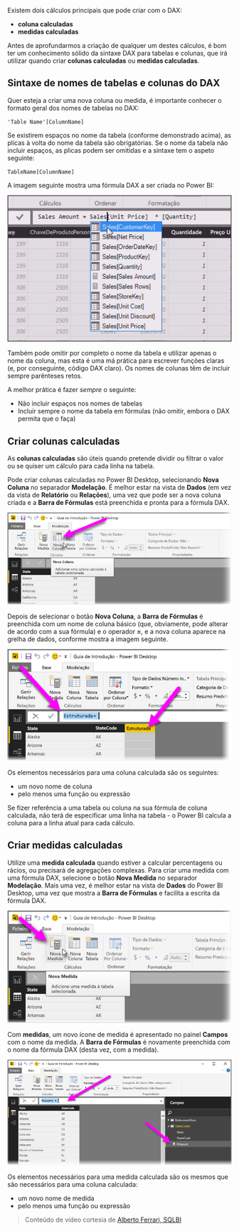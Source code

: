 Existem dois cálculos principais que pode criar com o DAX:

* **coluna calculadas**
* **medidas calculadas**

Antes de aprofundarmos a criação de qualquer um destes cálculos, é bom ter um conhecimento sólido da sintaxe DAX para tabelas e colunas, que irá utilizar quando criar **colunas calculadas** ou **medidas calculadas**.

## <a name="dax-table-and-column-name-syntax"></a>Sintaxe de nomes de tabelas e colunas do DAX
Quer esteja a criar uma nova coluna ou medida, é importante conhecer o formato geral dos nomes de tabelas no DAX:

    'Table Name'[ColumnName]

Se existirem espaços no nome da tabela (conforme demonstrado acima), as plicas à volta do nome da tabela são obrigatórias. Se o nome da tabela não incluir espaços, as plicas podem ser omitidas e a sintaxe tem o aspeto seguinte:

    TableName[ColumnName]

A imagem seguinte mostra uma fórmula DAX a ser criada no Power BI:

![](media/7-2-dax-calculation-types/dax-calc-types_1.png)

Também pode omitir por completo o nome da tabela e utilizar apenas o nome da coluna, mas esta é uma má prática para escrever funções claras (e, por conseguinte, código DAX claro). Os nomes de colunas têm de incluir sempre parênteses retos.

A melhor prática é fazer *sempre* o seguinte:

* Não incluir espaços nos nomes de tabelas
* Incluir sempre o nome da tabela em fórmulas (não omitir, embora o DAX permita que o faça)

## <a name="creating-calculated-columns"></a>Criar colunas calculadas
As **colunas calculadas** são úteis quando pretende dividir ou filtrar o valor ou se quiser um cálculo para cada linha na tabela.

Pode criar colunas calculadas no Power BI Desktop, selecionando **Nova Coluna** no separador **Modelação**. É melhor estar na vista de **Dados** (em vez da vista de **Relatório** ou **Relações**), uma vez que pode ser a nova coluna criada e a **Barra de Fórmulas** está preenchida e pronta para a fórmula DAX.

![](media/7-2-dax-calculation-types/dax-calc-types_2a.png)

Depois de selecionar o botão **Nova Coluna**, a **Barra de Fórmulas** é preenchida com um nome de coluna básico (que, obviamente, pode alterar de acordo com a sua fórmula) e o operador **=**, e a nova coluna aparece na grelha de dados, conforme mostra a imagem seguinte.

![](media/7-2-dax-calculation-types/dax-calc-types_3.png)

Os elementos necessários para uma coluna calculada são os seguintes:

* um novo nome de coluna
* pelo menos uma função ou expressão

Se fizer referência a uma tabela ou coluna na sua fórmula de coluna calculada, não terá de especificar uma linha na tabela - o Power BI calcula a coluna para a linha atual para cada cálculo.

## <a name="creating-calculated-measures"></a>Criar medidas calculadas
Utilize uma **medida calculada** quando estiver a calcular percentagens ou rácios, ou precisará de agregações complexas. Para criar uma medida com uma fórmula DAX, selecione o botão **Nova Medida** no separador **Modelação**. Mais uma vez, é melhor estar na vista de **Dados** do Power BI Desktop, uma vez que mostra a **Barra de Fórmulas** e facilita a escrita da fórmula DAX.

![](media/7-2-dax-calculation-types/dax-calc-types_4.png)

Com **medidas**, um novo ícone de medida é apresentado no painel **Campos** com o nome da medida. A **Barra de Fórmulas** é novamente preenchida com o nome da fórmula DAX (desta vez, com a medida).

![](media/7-2-dax-calculation-types/dax-calc-types_5.png)

Os elementos necessários para uma medida calculada são os mesmos que são necessários para uma coluna calculada:

* um novo nome de medida
* pelo menos uma função ou expressão

> Conteúdo de vídeo cortesia de [Alberto Ferrari, SQLBI](http://www.sqlbi.com/learning-dax)
> 
> 

